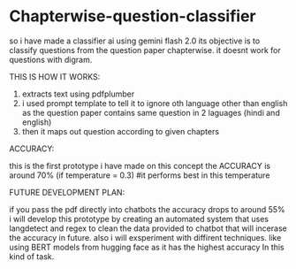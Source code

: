 # Chapterwise-question-classifier
so i have made a classifier ai using gemini flash 2.0
its objective is to classify questions from the question paper chapterwise.
it doesnt work for questions with digram.

THIS IS HOW IT WORKS:

1. extracts text using pdfplumber
2. i used prompt template to tell it to ignore oth language other than english as the question paper contains same question in 2 laguages (hindi and english)
3. then it maps out question according to given chapters

ACCURACY:

this is the first prototype i have made on this concept 
the ACCURACY is around 70% (if temperature = 0.3) #it performs best in this temperature


FUTURE DEVELOPMENT PLAN:

if you pass the pdf directly into chatbots the accuracy drops to around 55%
i will develop this prototype by creating an automated system that uses langdetect and regex to clean the data provided to chatbot
that will incerase the accuracy in future.
also i will exsperiment with diffirent techniques.
like using BERT models from hugging face as it has the highest accuracy In this kind of task.
